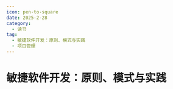 ```yaml
---
icon: pen-to-square
date: 2025-2-28
category:
  - 读书
tag:
  - 敏捷软件开发：原则、模式与实践
  - 项目管理
---
```


# 敏捷软件开发：原则、模式与实践

